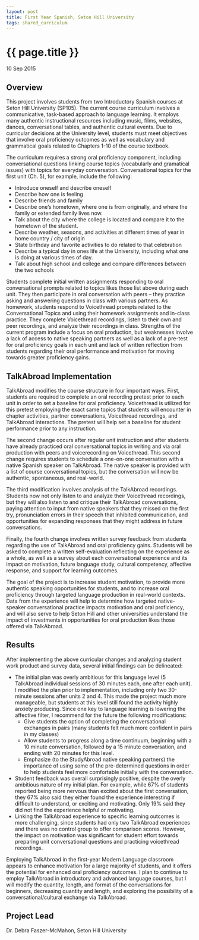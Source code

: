 ```yaml
---
layout: post
title: First Year Spanish, Seton Hill University
tags: shared_curriculum
---
```


# {{ page.title }}

 10 Sep 2015

## Overview

This project involves students from two Introductory Spanish courses at Seton Hill University (SP105). The current course curriculum involves a communicative, task-based approach to language learning. It employs many authentic instructional resources including music, films, websites, dances, conversational tables, and authentic cultural events.  Due to curricular decisions at the University level, students must meet objectives that involve oral proficiency outcomes as well as vocabulary and grammatical goals related to Chapters 1-10 of the course textbook.

The curriculum requires a strong oral proficiency component, including conversational questions linking course topics (vocabularly and gramatical issues) with topics for everyday conversation.  Conversational topics for the first unit (Ch. 5), for example, include the following:

* Introduce oneself and describe oneself
* Describe how one is feeling 
* Describe friends and family
* Describe one’s hometown, where one is from originally, and where the family or extended family lives now.  
* Talk about the city where the college is located and compare it to the hometown of the student.  
* Describe weather, seasons, and activities at different times of year in home country / city of origin
* State birthday and favorite activities to do related to that celebration
* Describe a typical day in ones life at the University, including what one is doing at various times of day.
* Talk about high school and college and compare differences between the two schools

Students complete initial written assignments responding to oral conversational prompts related to topics likes those list above during each unit. They then participate in oral conversation with peers – they practice asking and answering questions in class with various partners.  As homework, students respond to Voicethread prompts related to the Conversational Topics and using their homework assignments and in-class practice.  They complete Voicethread recordings, listen to their own and peer recordings, and analyze their recordings in class.  Strengths of the current program include a focus on oral production, but weaknesses involve a lack of access to native speaking partners as well as a lack of a pre-test for oral proficiency goals in each unit and lack of written reflection from students regarding their oral performance and motivation for moving towards greater proficiency gains.  

## TalkAbroad Implementation

TalkAbroad modifies the  course structure in four important ways. First, students are required to complete an oral recording pretest prior to each unit in order to set a baseline for oral proficiency.  Voicethread is utilized for this pretest employing the exact same topics that students will encounter in chapter activities, partner conversations, Voicethread recordings, and TalkAbroad interactions.  The pretest will help set a baseline for student performance prior to any instruction.

The second change occurs after regular unit instruction and after students have already practiced oral conversational topics in writing and via oral production with peers and voicerecording on Voicethread.  This second change requires students to schedule a one-on-one conversation with a native Spanish speaker on TalkAbroad.  The native speaker is provided with a list of course conversational topics, but the conversation will now be authentic, spontaneous, and real-world.

The third modification involves analysis of the TalkAbroad recordings.  Students now not only listen to and analyze their Voicethread recordings, but they will also listen to and critique their TalkAbroad conversations, paying attention to input from native speakers that they missed on the first try, pronunciation errors in their speech that inhibited communication, and opportunities for expanding responses that they might address in future conversations. 

Finally, the fourth change involves written survey feedback from students regarding the use of TalkAbroad and oral proficiency gains.  Students will be asked to complete a written self-evaluation reflecting on the experience as a whole, as well as a survey about each conversational experience and its impact on motivation, future language study, cultural competency, affective response, and support for learning outcomes.

The goal of the project is to increase student motivation, to provide more authentic speaking opportunities for students, and to increase oral proficiency through targeted language production in real-world contexts.  Data from the experience will help to determine how targeted native-speaker conversational practice impacts motivation and oral proficiency, and will also serve to help Seton Hill and other universities understand the impact of investments in opportunities for oral production likes those offered via TalkAbroad.

## Results

After implementing the above curricular changes and analyzing student work product and survey data, several initial findings can be delineated:

* The initial plan was overly ambitious for this language level (5 TalkAbroad individual sessions of 30 minutes each, one after each unit).  I modified the plan prior to implementation, including only two 30-minute sessions after units 2 and 4.  This made the project much more manageable, but students at this level still found the activity highly anxiety producing. Since one key to language learning is lowering the affective filter, I recommend for the future the following modifications:
	* Give students the option of completing the conversational exchanges in pairs (many students felt much more confident in pairs in my classes)
	* Allow students to progress along a time continuum, beginning with a 10 minute conversation, followed by a 15 minute conversation, and ending with 20 minutes for this level.
	* Emphasize (to the StudyAbroad native speaking partners) the importance of using some of the pre-determined questions in order to help students feel more comfortable initially with the conversation.
* Student feedback was overall surprisingly positive, despite the overly ambitious nature of my initial plan.  For example, while 67% of students reported being more nervous than excited about the first conversation, they 67% also said they either found the experience interesting if difficult to understand, or exciting and motivating.  Only 19% said they did not find the experience helpful or motivating.
* Linking the TalkAbroad experience to specific learning outcomes is more challenging, since students had only two TalkAbroad experiences and there was no control group to offer comparison scores.  However, the impact on motivation was significant for student effort towards preparing unit conversational questions and practicing voicethread recordings.

Employing TalkAbroad in the first-year Modern Language classroom appears to enhance motivation for a large majority of students, and it offers the potential for enhanced oral proficiency outcomes. I plan to continue to employ TalkAbroad in introductory and advanced language courses, but I will modify the quantity, length, and format of the conversations for beginners, decreasing quantity and length, and exploring the possibility of a conversational/cultural exchange via TalkAbroad.

## Project Lead

Dr. Debra Faszer-McMahon, Seton Hill University